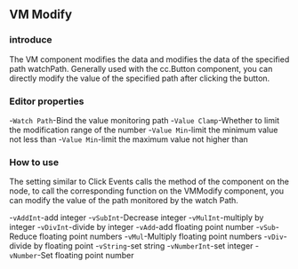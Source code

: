 ## VM Modify

### introduce 

The VM component modifies the data and modifies the data of the specified path watchPath. Generally used with the cc.Button component, you can directly modify the value of the specified path after clicking the button.

### Editor properties

-`Watch Path`-Bind the value monitoring path
-`Value Clamp`-Whether to limit the modification range of the number
-`Value Min`-limit the minimum value not less than
-`Value Min`-limit the maximum value not higher than

### How to use

The setting similar to Click Events calls the method of the component on the node, to call the corresponding function on the VMModify component, you can modify the value of the path monitored by the watch Path.

-`vAddInt`-add integer
-`vSubInt`-Decrease integer
-`vMulInt`-multiply by integer
-`vDivInt`-divide by integer
-`vAdd`-add floating point number
-`vSub`-Reduce floating point numbers
-`vMul`-Multiply floating point numbers
-`vDiv`-divide by floating point
-`vString`-set string
-`vNumberInt`-set integer
-`vNumber`-Set floating point number
